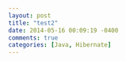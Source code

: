 ```yaml
---
layout: post
title: "test2"
date: 2014-05-16 00:09:19 -0400
comments: true
categories: [Java, Hibernate]
---
```

